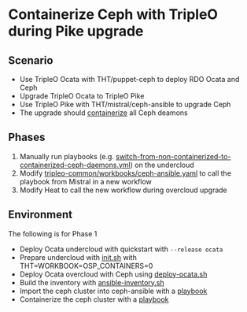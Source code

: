 Containerize Ceph with TripleO during Pike upgrade
==================================================

Scenario
--------

- Use TripleO Ocata with THT/puppet-ceph to deploy RDO Ocata and Ceph 
- Upgrade TripleO Ocata to TripleO Pike 
- Use TripleO Pike with THT/mistral/ceph-ansible to upgrade Ceph
- The upgrade should [containerize](https://www.sebastien-han.fr/blog/2016/09/26/Ceph-migrate-from-non-containerized-to-containers-daemons/) all Ceph deamons 

Phases
------

1. Manually run playbooks (e.g. [switch-from-non-containerized-to-containerized-ceph-daemons.yml](https://github.com/ceph/ceph-ansible/blob/master/infrastructure-playbooks/switch-from-non-containerized-to-containerized-ceph-daemons.yml)) on the undercloud
2. Modify [tripleo-common/workbooks/ceph-ansible.yaml](https://review.openstack.org/#/c/469644) to call the playbook from Mistral in a new workflow 
3. Modify Heat to call the new workflow during overcloud upgrade

Environment
-----------

The following is for Phase 1

- Deploy Ocata undercloud with quickstart with `--release ocata`
- Prepare undercloud with [init.sh](../init.sh) with THT=WORKBOOK=OSP_CONTAINERS=0
- Deploy Ocata overcloud with Ceph using [deploy-ocata.sh](deploy-ocata.sh)
- Build the inventory with [ansible-inventory.sh](ansible-inventory.sh)
- Import the ceph cluster into ceph-ansible with a [playbook](https://github.com/ceph/ceph-ansible/blob/master/infrastructure-playbooks/take-over-existing-cluster.yml)
- Containerize the ceph cluster with a [playbook](https://github.com/ceph/ceph-ansible/blob/master/infrastructure-playbooks/switch-from-non-containerized-to-containerized-ceph-daemons.yml)
